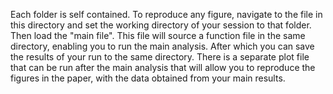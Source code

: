 Each folder is self contained. To reproduce any figure, navigate to the file in this directory and set the working directory of your session to that folder. Then load the "main file". This file will source a function file in the same directory, enabling you to run the main analysis. After which you can save the results of your run to the same directory. There is a separate plot file that can be run after the main analysis that will allow you to reproduce the figures in the paper, with the data obtained from your main results.
